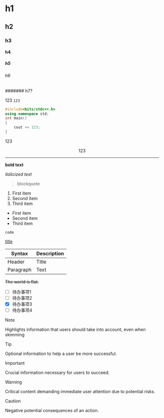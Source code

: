 # h1

## h2

### h3

#### h4

##### h5

###### h6

####### h7?

123
`123`

```cpp
#include<bits/stdc++.h>
using namespace std;
int main()
{
    cout << 123;
}
```

$123$

$$
123
$$

---

**bold text**

_italicized text_

> blockquote

1. First item
2. Second item
3. Third item

- First item
- Second item
- Third item

`code`

[title](https://www.example.com)

| Syntax    | Description |
| --------- | ----------- |
| Header    | Title       |
| Paragraph | Text        |

~~The world is flat.~~

- [ ] 待办事项1
- [ ] 待办事项2
- [x] 待办事项3
- [ ] 待办事项4

> [!NOTE]  
> Highlights information that users should take into account, even when skimming

> [!TIP]
> Optional information to help a user be more successful.

> [!IMPORTANT]  
> Crucial information necessary for users to succeed.

> [!WARNING]  
> Critical content demanding immediate user attention due to potential risks.

> [!CAUTION]
> Negative potential consequences of an action.
